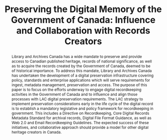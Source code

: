 ---
abstract: Library and Archives Canada has a wide mandate to preserve and provide access
  to Canadian published heritage, records of national significance, as well as to
  acquire the records created by the Government of Canada, deemed to be of historical
  importance. To address this mandate, Library and Archives Canada has undertaken
  the development of a digital preservation infrastructure covering policy, standards
  and enterprise applications which will serve requirements for ingest, metadata management,
  preservation and access. The purpose of this paper is to focus on the efforts underway
  to engage digital recordkeeping activities in the Government of Canada and to influence
  and align those processes with LAC digital preservation requirements. The LAC strategy
  to implement preservation considerations early in the life cycle of the digital
  record is to establish a mandatory legislative and policy framework for recordkeeping
  in government. This includes a Directive on Recordkeeping, Core Digital Records
  Metadata Standard for archival records, Digital File Format Guidance, as well as
  Web 2.0 and Email Recordkeeping Guidelines. The expected success of these initiatives,
  and collaborative approach should provide a model for other digital heritage creators
  in Canada.
creators:
- Johanna Smith
- Pam Armstrong
date: null
document_url: https://services.phaidra.univie.ac.at/api/object/o:294007/download
grand_parent: iPRES
institutions: []
keywords:
- san francisco
landing_page_url: https://phaidra.univie.ac.at/o:294007
language: eng
layout: publication
license: CC BY-SA 3.0 AT
notes_url: null
parent: iPRES 2009
publication_type: paper
size: 754855
slides_url: null
source_name: iPRES
stream_url: null
title: 'Preserving the Digital Memory of the Government of Canada: Influence and Collaboration
  with Records Creators'
year: 2009
---